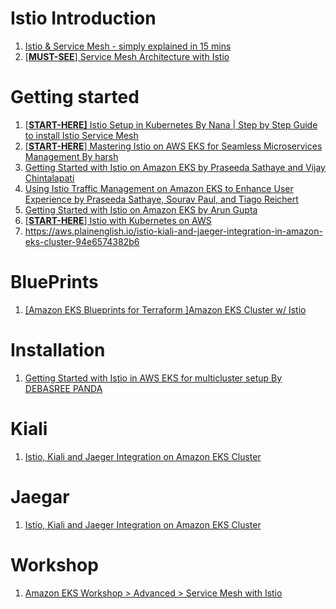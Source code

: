 
# Istio Introduction

1. [Istio & Service Mesh - simply explained in 15 mins](https://www.youtube.com/watch?v=16fgzklcF7Y&t=0s)
1. [[**MUST-SEE**] Service Mesh Architecture with Istio](https://www.baeldung.com/ops/istio-service-mesh)

# Getting started

1. [[**START-HERE]** Istio Setup in Kubernetes By Nana | Step by Step Guide to install Istio Service Mesh](https://www.youtube.com/watch?v=voAyroDb6xk)
1. [[**START-HERE**] Mastering Istio on AWS EKS for Seamless Microservices Management By harsh](https://aws.plainenglish.io/unlocking-synergy-mastering-istio-on-aws-eks-for-seamless-microservices-management-b9ac7e1863b7)
1. [Getting Started with Istio on Amazon EKS by Praseeda Sathaye and Vijay Chintalapati](https://aws.amazon.com/blogs/opensource/getting-started-with-istio-on-amazon-eks/)
1. [Using Istio Traffic Management on Amazon EKS to Enhance User Experience by Praseeda Sathaye, Sourav Paul, and Tiago Reichert](https://aws.amazon.com/blogs/opensource/using-istio-traffic-management-to-enhance-user-experience/)
1. [Getting Started with Istio on Amazon EKS by Arun Gupta](https://aws.amazon.com/blogs/opensource/getting-started-istio-eks/)
1. [[**START-HERE**] Istio with Kubernetes on AWS](https://github.com/aws-samples/istio-on-amazon-eks)
1. https://aws.plainenglish.io/istio-kiali-and-jaeger-integration-in-amazon-eks-cluster-94e6574382b6

# BluePrints

1. [[Amazon EKS Blueprints for Terraform ]Amazon EKS Cluster w/ Istio](https://aws-ia.github.io/terraform-aws-eks-blueprints/patterns/istio/)

# Installation

1. [Getting Started with Istio in AWS EKS for multicluster setup By DEBASREE PANDA](https://imesh.ai/blog/getting-started-with-istio-in-aws-eks-for-multicluster-setup/)

# Kiali

1. [Istio, Kiali and Jaeger Integration on Amazon EKS Cluster](https://aws.plainenglish.io/istio-kiali-and-jaeger-integration-in-amazon-eks-cluster-94e6574382b6)

# Jaegar

1. [Istio, Kiali and Jaeger Integration on Amazon EKS Cluster](https://aws.plainenglish.io/istio-kiali-and-jaeger-integration-in-amazon-eks-cluster-94e6574382b6)

# Workshop

1. [Amazon EKS Workshop > Advanced > Service Mesh with Istio](https://archive.eksworkshop.com/advanced/310_servicemesh_with_istio/)
